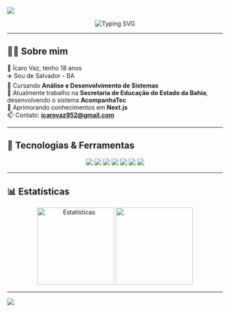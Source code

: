 <!-- Banner animado -->
<img src="https://capsule-render.vercel.app/api?type=waving&color=8A2BE2&height=180&section=header&text=Ícaro%20Vaz%20%7C%20Fullstack%20Developer&fontSize=32&fontAlignY=35&animation=fadeIn&desc=Bem-vindo%20ao%20meu%20GitHub!&descAlignY=55&descAlign=50"/>

<!-- Typing effect -->
<p align="center">
  <img src="https://readme-typing-svg.demolab.com?font=Fira+Code&size=22&pause=1000&center=true&vCenter=true&width=500&lines=Fullstack+Developer;React+%7C+Next.js+%7C+Node.js;Sempre+aprendendo+novas+tecnologias" alt="Typing SVG" />
</p>

---

## 👨‍💻 Sobre mim
👨 Ícaro Vaz, tenho 18 anos  
✈️ Sou de Salvador - BA  
📘 Cursando **Análise e Desenvolvimento de Sistemas**  
🏢 Atualmente trabalho na **Secretaria de Educação do Estado da Bahia**, desenvolvendo o sistema **AcompanhaTec**  
🌱 Aprimorando conhecimentos em **Next.js**  
📫 Contato: **icarovaz952@gmail.com**  

---

## 🚀 Tecnologias & Ferramentas
<p align="center">
  <img src="https://img.shields.io/badge/Javascript-8A2BE2?style=for-the-badge&logo=javascript&logoColor=fff"/>
  <img src="https://img.shields.io/badge/HTML5-8A2BE2?style=for-the-badge&logo=html5&logoColor=fff"/>
  <img src="https://img.shields.io/badge/CSS3-8A2BE2?style=for-the-badge&logo=css3&logoColor=fff"/>
  <img src="https://img.shields.io/badge/React-8A2BE2?style=for-the-badge&logo=react&logoColor=61DAFB"/>
  <img src="https://img.shields.io/badge/Next.js-8A2BE2?style=for-the-badge&logo=nextdotjs&logoColor=fff"/>
  <img src="https://img.shields.io/badge/SASS-8A2BE2?style=for-the-badge&logo=sass&logoColor=fff"/>
  <img src="https://img.shields.io/badge/Bootstrap-8A2BE2?style=for-the-badge&logo=bootstrap&logoColor=fff"/>
</p>

---

## 📊 Estatísticas
<p align="center">
  <img height="180em" src="https://github-readme-stats-gamma-five-39.vercel.app/api?username=DinDja&show_icons=true&count_private=true&theme=radical&title_color=8A2BE2&icon_color=8A2BE2&text_color=fff&bg_color=0d1117" alt="Estatísticas"/>
  <img height="180em" src="https://github-readme-stats-gamma-five-39.vercel.app/api/top-langs/?username=DinDja&layout=compact&langs_count=7&count_private=true&title_color=8A2BE2&text_color=fff&bg_color=0d1117"/>
</p>

---

<!-- Footer -->
<img src="https://capsule-render.vercel.app/api?type=waving&color=8A2BE2&height=120&section=footer"/>
